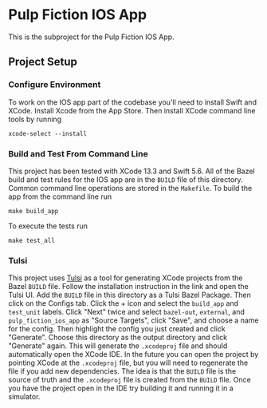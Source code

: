 # Pulp Fiction IOS App
This is the subproject for the Pulp Fiction IOS App.
## Project Setup
### Configure Environment
To work on the IOS app part of the codebase you'll need to install Swift and XCode. Install Xcode from the  App Store. Then install XCode command line tools by running
```
xcode-select --install
```
### Build and Test From Command Line
This project has been tested with XCode 13.3 and Swift 5.6. All of the Bazel build and test rules for the IOS app are in the `BUILD` file of this directory. Common command line operations are stored in the `Makefile`. To build the app from the command line run
```
make build_app
```
To execute the tests run
```
make test_all
```
### Tulsi
This project uses [Tulsi](https://tulsi.bazel.build/docs/gettingstarted.html) as a tool for generating XCode projects from the Bazel `BUILD` file. Follow the installation instruction in the link and open the Tulsi UI. Add the `BUILD` file in this directory as a Tulsi Bazel Package. Then click on the Configs tab. Click the + icon and select the `build_app` and `test_unit` labels. Click "Next" twice and select `bazel-out`, `external`, and `pulp_fiction_ios_app` as "Source Targets", click "Save", and choose a name for the config. Then highlight the config you just created and click "Generate". Choose this directory as the output directory and click "Generate" again. This will generate the `.xcodeproj` file and should automatically open the XCode IDE. In the future you can open the project by pointing XCode at the `.xcodeproj` file, but you will need to regenerate the file if you add new dependencies. The idea is that the `BUILD` file is the source of truth and the `.xcodeproj` file is created from the `BUILD` file. Once you have the project open in the IDE try building it and running it in a simulator.  

